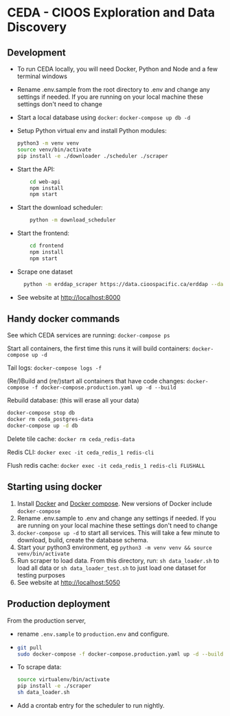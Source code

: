 # CEDA - CIOOS Exploration and Data Discovery

## Development

- To run CEDA locally, you will need Docker, Python and Node and a few terminal windows

- Rename .env.sample from the root directory to .env and change any settings if needed. If you are running on your local machine these settings don't need to change

- Start a local database using `docker`:
  `docker-compose up db -d`
- Setup Python virtual env and install Python modules:

  ```sh
  python3 -m venv venv
  source venv/bin/activate
  pip install -e ./downloader ./scheduler ./scraper
  ```

- Start the API:

  ```sh
      cd web-api
      npm install
      npm start
  ```

- Start the download scheduler:

  ```sh
      python -m download_scheduler
  ```

- Start the frontend:

  ```sh
      cd frontend
      npm install
      npm start
  ```

- Scrape one dataset

  ```sh
    python -m erddap_scraper https://data.cioospacific.ca/erddap --dataset_ids BCSOP_daily
  ```

- See website at <http://localhost:8000>

## Handy docker commands

See which CEDA services are running:
`docker-compose ps`

Start all containers, the first time this runs it will build containers:
`docker-compose up -d`

Tail logs:
`docker-compose logs -f`

(Re/)Build and (re/)start all containers that have code changes:
`docker-compose -f docker-compose.production.yaml up -d --build`

Rebuild database: (this will erase all your data)

```sh
docker-compose stop db
docker rm ceda_postgres-data
docker-compose up -d db
```

Delete tile cache:
`docker rm ceda_redis-data`

Redis CLI:
`docker exec -it ceda_redis_1 redis-cli`

Flush redis cache:
`docker exec -it ceda_redis_1 redis-cli FLUSHALL`

## Starting using docker

1. Install [Docker](https://docs.docker.com/get-docker/) and [Docker compose](https://docs.docker.com/compose/install/). New versions of Docker include `docker-compose`
1. Rename .env.sample to .env and change any settings if needed. If you are running on your local machine these settings don't need to change
1. `docker-compose up -d` to start all services. This will take a few minute to download, build, create the database schema.
1. Start your python3 environment, eg `python3 -m venv venv && source venv/bin/activate`
1. Run scraper to load data. From this directory, run:
   `sh data_loader.sh` to load all data or `sh data_loader_test.sh` to just load one dataset for testing purposes
1. See website at <http://localhost:5050>

## Production deployment

From the production server,

- rename `.env.sample` to `production.env` and configure.

- ```sh
  git pull
  sudo docker-compose -f docker-compose.production.yaml up -d --build
  ```

- To scrape data:

  ```sh
  source virtualenv/bin/activate
  pip install -e ./scraper
  sh data_loader.sh
  ```

- Add a crontab entry for the scheduler to run nightly.
